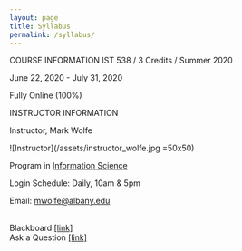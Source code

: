 ```yaml
---
layout: page
title: Syllabus
permalink: /syllabus/
---
```

COURSE INFORMATION
IST 538 / 3 Credits / Summer 2020

June 22, 2020 - July 31, 2020

Fully Online (100%)

INSTRUCTOR INFORMATION

Instructor, Mark Wolfe


![Instructor](/assets/instructor_wolfe.jpg =50x50)

Program in <a href="https://www.albany.edu/cehc/programs/ms-information-science">Information Science</a>

Login Schedule: Daily, 10am &amp; 5pm

Email: <a href="mwolfe@albany.edu">mwolfe@albany.edu</a>


<br/>Blackboard <a href="https://blackboard.albany.edu/">[link]</a>
<br/>Ask a Question <a href="https://tinyurl.com/ybuckcku">[link]</a>